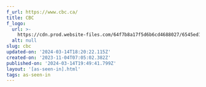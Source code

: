 ```yaml
---
f_url: https://www.cbc.ca/
title: CBC
f_logo:
  url: >-
    https://cdn.prod.website-files.com/64f7b8a17f5d6b6cd4688027/6545ed12df5823449b05ffd2_cbc.svg
  alt: null
slug: cbc
updated-on: '2024-03-14T18:20:22.115Z'
created-on: '2023-11-04T07:05:02.382Z'
published-on: '2024-03-14T19:49:41.799Z'
layout: '[as-seen-in].html'
tags: as-seen-in
---
```



